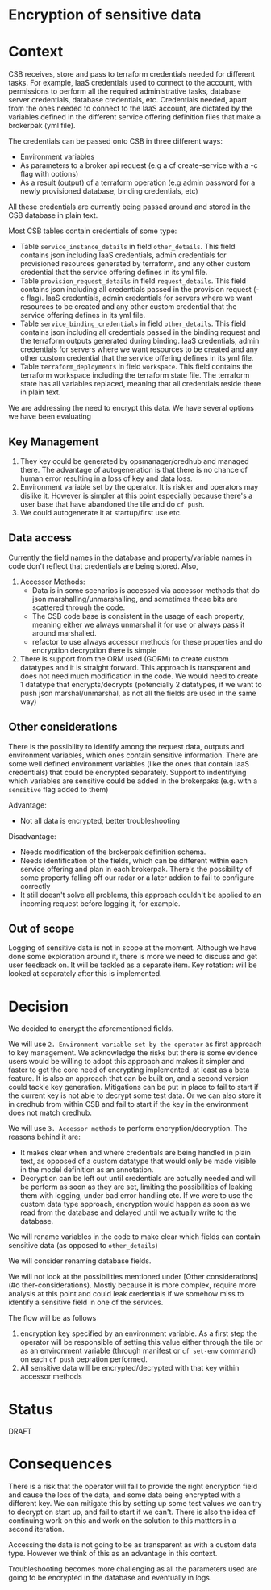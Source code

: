 # Encryption of sensitive data
# Context

CSB receives, store and pass to terraform credentials needed for different tasks. For example, IaaS credentials used to connect to the account, with permissions to perform all the required administrative tasks, database server credentials, database credentials, etc.
Credentials needed, apart from the ones needed to connect to the IaaS account, are dictated by the variables defined in the different service offering definition files that make a brokerpak (yml file).
 
The credentials can be passed onto CSB in three different ways:
 - Environment variables
 - As parameters to a broker api request (e.g a cf create-service with a -c flag with options)
 - As a result (output) of a terraform operation (e.g admin password for a newly provisioned database, binding credentials, etc)

All these credentials are currently being passed around and stored in the CSB database in plain text.

Most CSB tables contain credentials of some type:

* Table `service_instance_details` in field `other_details`.
    This field contains json including IaaS credentials, admin credentials for provisioned resources generated by terraform, and any other custom credential that the service offering defines in its yml file.
* Table `provision_request_details` in field `request_details`.
    This field contains json including all credentials passed in the provision request (-c flag). IaaS credentials, admin credentials for servers where we want resources to be created and any other custom credential that the service offering defines in its yml file.
* Table `service_binding_credentials` in field `other_details`.
    This field contains json including all credentials passed in the binding request and the terraform outputs generated during binding. IaaS credentials, admin credentials for servers where we want resources to be created and any other custom credential that the service offering defines in its yml file.
* Table `terraform_deployments` in field `workspace`.
    This field contains the terraform workspace including the terraform state file. The terraform state has all variables replaced, meaning that all credentials reside there in plain text.
 
We are addressing the need to encrypt this data. We have several options we have been evaluating

## Key Management

1. They key could be generated by opsmanager/credhub and managed there. The advantage of autogeneration is that there is no chance of human error resulting in a loss of key and data loss.
1. Environment variable set by the operator. It is riskier and operators may dislike it. However is simpler at this point especially because there's a user base that have abandoned the tile and do `cf push`.
1. We could autogenerate it at startup/first use etc.  


## Data access

Currently the field names in the database and property/variable names in code don't reflect that credentials are being stored. Also, 

1. Accessor Methods: 
    * Data is in some scenarios is accessed via accessor methods that do json marshalling/unmarshalling, and sometimes these bits are scattered through the code.
    * The CSB code base is consistent in the usage of each property, meaning either we always unmarshal it for use or always pass it around marshalled.
    * refactor to use always accessor methods for these properties and do encryption decryption there is simple
1. There is support from the ORM used (GORM) to create custom datatypes and it is straight forward. This approach is transparent and does not need much modification in the code. We would need to create 1 datatype that encrypts/decrypts (potencially 2 datatypes, if we want to push json marshal/unmarshal, as not all the fields are used in the same way)  

## Other considerations

There is the possibility to identify among the request data, outputs and environment variables, which ones contain sensitive information.
There are some well defined environment variables (like the ones that contain IaaS credentials) that could be encrypted separately. 
Support to indentifying which variables are sensitive could be added in the brokerpaks (e.g. with a `sensitive` flag added to them)

Advantage:
* Not all data is encrypted, better troubleshooting

Disadvantage:
* Needs modification of the brokerpak definition schema. 
* Needs identification of the fields, which can be different within each service offering and plan in each brokerpak. There's the possibility of some property falling off our radar or a later addion to fail to configure correctly
* It still doesn't solve all problems, this approach couldn't be applied to an incoming request before logging it, for example.    

   
## Out of scope

Logging of sensitive data is not in scope at the moment. Although we have done some exploration around it, there is more we need to discuss and get user feedback on. It will be tackled as a separate item.
Key rotation: will be looked at separately after this is implemented.

# Decision

We decided to encrypt the aforementioned fields. 

We will use `2. Environment variable set by the operator` as first approach to key management. We acknowledge the risks but there is some evidence users would be willing to adopt this approach and makes it simpler and faster to get the core need of encrypting implemented, at least as a beta feature. It is also an approach that can be built on, and a second version could tackle key generation. Mitigations can be put in place to fail to start if the current key is not able to decrypt some test data. Or we can also store it in credhub from within CSB and fail to start if the key in the environment does not match credhub.


We will use `3. Accessor methods` to perform encryption/decryption. The reasons behind it are:
* It makes clear when and where credentials are being handled in plain text, as opposed of a custom datatype that would only be made visible in the model definition as an annotation.
* Decryption can be left out until credentials are actually needed and will be perform as soon as they are set, limiting the possibilities of leaking them with logging, under bad error handling etc. If we were to use the custom data type approach, encryption would happen as soon as we read from the database and delayed until we actually write to the database.
    
We will rename variables in the code to make clear which fields can contain sensitive data (as opposed to `other_details`)

We will consider renaming database fields.    

We will not look at the possibilities mentioned under [Other considerations](#o ther-considerations). Mostly because it is more complex, require more analysis at this point and could leak credentials if we somehow miss to identify a sensitive field in one of the services.    

The flow will be as follows
1. encryption key specified by an environment variable. As a first step the operator will be responsible of setting this value either through the tile or as an environment variable (through manifest or `cf set-env` command) on each `cf push` oepration performed.
2. All sensitive data will be encrypted/decrypted with that key within accessor methods

# Status
DRAFT

# Consequences

There is a risk that the operator will fail to provide the right encryption field and cause the loss of the data, and some data being encrypted with a different key. We can mitigate this by setting up some test values we can try to decrypt on start up, and fail to start if we can't. There is also the idea of continuing work on this and work on the solution to this mattters in a second iteration.

Accessing the data is not going to be as transparent as with a custom data type. However we think of this as an advantage in this context.

Troubleshooting becomes more challenging as all the parameters used are going to be encrypted in the database and eventually in logs.


 

